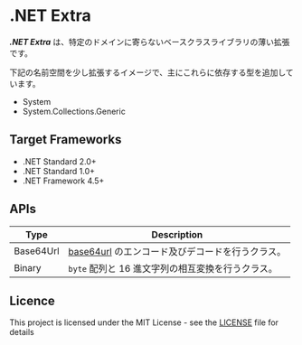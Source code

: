 # .NET Extra
***.NET Extra*** は、特定のドメインに寄らないベースクラスライブラリの薄い拡張です。

下記の名前空間を少し拡張するイメージで、主にこれらに依存する型を追加しています。

- System
- System.Collections.Generic


## Target Frameworks
- .NET Standard 2.0+
- .NET Standard 1.0+
- .NET Framework 4.5+


## APIs
| Type                           | Description |
| ---                            | ---         |
| Base64Url                      | [base64url](https://tools.ietf.org/html/rfc4648#page-7) のエンコード及びデコードを行うクラス。 |
| Binary                         | `byte` 配列と 16 進文字列の相互変換を行うクラス。 |


## Licence
This project is licensed under the MIT License - see the [LICENSE](LICENSE) file for details

